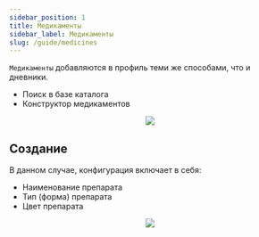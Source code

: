 ```yaml
---
sidebar_position: 1
title: Медикаменты
sidebar_label: Медикаменты
slug: /guide/medicines
---
```


`Медикаменты` добавляются в профиль теми же способами, что и дневники.

- Поиск в базе каталога
- Конструктор медикаментов

<div align="center"><img type="imgscreen" src="/WM_doc/img/guide/med/medLayout.png"/></div>

## Создание

В данном случае, конфигурация включает в себя:

- Наименование препарата
- Тип (форма) препарата
- Цвет препарата

<div align="center"><img type="imgscreen" src="/WM_doc/img/guide/med/medConstructor.png"/></div>
